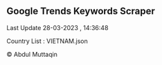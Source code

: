 

## Google Trends Keywords Scraper 
 
Last Update 28-03-2023 , 14:36:48

Country List :
VIETNAM.json



© Abdul Muttaqin 
